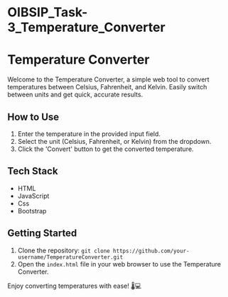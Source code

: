 # OIBSIP_Task-3_Temperature_Converter

# Temperature Converter

Welcome to the Temperature Converter, a simple web tool to convert temperatures between Celsius, Fahrenheit, and Kelvin. Easily switch between units and get quick, accurate results.

## How to Use

1. Enter the temperature in the provided input field.
3. Select the unit (Celsius, Fahrenheit, or Kelvin) from the dropdown.
4. Click the 'Convert' button to get the converted temperature.

## Tech Stack

- HTML
- JavaScript
- Css
- Bootstrap

## Getting Started

1. Clone the repository: `git clone https://github.com/your-username/TemperatureConverter.git`
2. Open the `index.html` file in your web browser to use the Temperature Converter.

Enjoy converting temperatures with ease! 🌡️💻

